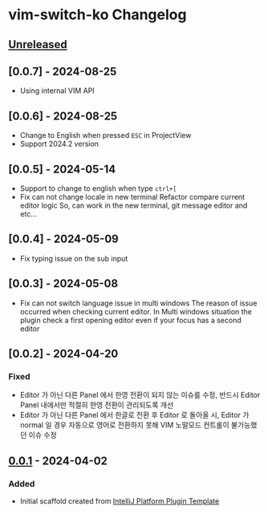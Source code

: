 <!-- Keep a Changelog guide -> https://keepachangelog.com -->

# vim-switch-ko Changelog

## [Unreleased]

## [0.0.7] - 2024-08-25
- Using internal VIM API

## [0.0.6] - 2024-08-25

- Change to English when pressed `ESC` in ProjectView
- Support 2024.2 version

## [0.0.5] - 2024-05-14

- Support to change to english when type `ctrl+[`
- Fix can not change locale in new terminal
Refactor compare current editor logic So, can work in the new terminal, git message editor and etc...

## [0.0.4] - 2024-05-09

- Fix typing issue on the sub input

## [0.0.3] - 2024-05-08

- Fix can not switch language issue in multi windows
The reason of issue occurred when checking current editor. In Multi windows situation the plugin check a first opening editor even if your focus has a second editor

## [0.0.2] - 2024-04-20

### Fixed

- Editor 가 아닌 다른 Panel 에서 한영 전환이 되지 않는 이슈를 수정, 반드시 Editor Panel 내에서만 적절히 한영 전환이 관리되도록 개선
- Editor 가 아닌 다른 Panel 에서 한글로 전환 후 Editor 로 돌아올 시, Editor 가 normal 일 경우 자동으로 영어로 전환하지 못해 VIM 노말모드 컨트롤이 불가능했던 이슈 수정

## [0.0.1] - 2024-04-02

### Added

- Initial scaffold created from [IntelliJ Platform Plugin Template](https://github.com/JetBrains/intellij-platform-plugin-template)

[Unreleased]: https://github.com/owjs3901/vim-switch-ko/compare/v0.0.1...HEAD
[0.0.1]: https://github.com/owjs3901/vim-switch-ko/commits/v0.0.1
